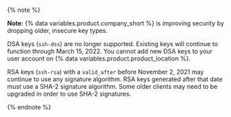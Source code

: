 {% note %}

**Note:** {% data variables.product.company_short %} is improving security by dropping older, insecure key types.

DSA keys (`ssh-dss`) are no longer supported. Existing keys will continue to function through March 15, 2022. You cannot add new DSA keys to your user account on {% data variables.product.product_location %}.

RSA keys (`ssh-rsa`) with a `valid_after` before November 2, 2021 may continue to use any signature algorithm. RSA keys generated after that date must use a SHA-2 signature algorithm. Some older clients may need to be upgraded in order to use SHA-2 signatures.

{% endnote %}
